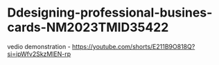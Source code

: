 # Ddesigning-professional-busines-cards-NM2023TMID35422                                                                                                                          
  vedio demonstration - https://youtube.com/shorts/E211B9O818Q?si=ipWfv2SkzMlEN-rp
